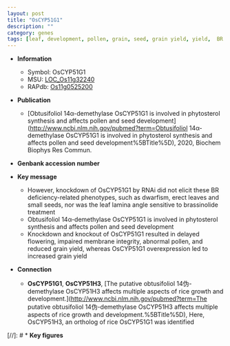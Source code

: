 ```yaml
---
layout: post
title: "OsCYP51G1"
description: ""
category: genes
tags: [leaf, development, pollen, grain, seed, grain yield, yield,  BR , lamina, erect, seed development]
---
```


* **Information**  
    + Symbol: OsCYP51G1  
    + MSU: [LOC_Os11g32240](http://rice.uga.edu/cgi-bin/ORF_infopage.cgi?orf=LOC_Os11g32240)  
    + RAPdb: [Os11g0525200](https://rapdb.dna.affrc.go.jp/locus/?name=Os11g0525200)  

* **Publication**  
    + [Obtusifoliol 14α-demethylase OsCYP51G1 is involved in phytosterol synthesis and affects pollen and seed development](http://www.ncbi.nlm.nih.gov/pubmed?term=Obtusifoliol 14α-demethylase OsCYP51G1 is involved in phytosterol synthesis and affects pollen and seed development%5BTitle%5D), 2020, Biochem Biophys Res Commun.

* **Genbank accession number**  

* **Key message**  
    + However, knockdown of OsCYP51G1 by RNAi did not elicit these BR deficiency-related phenotypes, such as dwarfism, erect leaves and small seeds, nor was the leaf lamina angle sensitive to brassinolide treatment
    + Obtusifoliol 14α-demethylase OsCYP51G1 is involved in phytosterol synthesis and affects pollen and seed development
    + Knockdown and knockout of OsCYP51G1 resulted in delayed flowering, impaired membrane integrity, abnormal pollen, and reduced grain yield, whereas OsCYP51G1 overexpression led to increased grain yield

* **Connection**  
    + __OsCYP51G1__, __OsCYP51H3__, [The putative obtusifoliol 14伪-demethylase OsCYP51H3 affects multiple aspects of rice growth and development.](http://www.ncbi.nlm.nih.gov/pubmed?term=The putative obtusifoliol 14伪-demethylase OsCYP51H3 affects multiple aspects of rice growth and development.%5BTitle%5D),  Here, OsCYP51H3, an ortholog of rice OsCYP51G1 was identified

[//]: # * **Key figures**  


